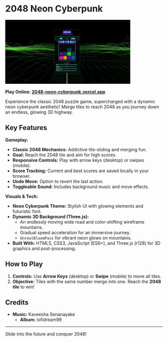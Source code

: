 # 2048 Neon Cyberpunk

![Game Demo](sample.gif)

**Play Online: [2048-neon-cyberpunk.vercel.app](https://2048-neon-cyberpunk.vercel.app/)**

Experience the classic 2048 puzzle game, supercharged with a dynamic neon cyberpunk aesthetic! Merge tiles to reach 2048 as you journey down an endless, glowing 3D highway.

## Key Features

**Gameplay:**
* **Classic 2048 Mechanics:** Addictive tile-sliding and merging fun.
* **Goal:** Reach the 2048 tile and aim for high scores.
* **Responsive Controls:** Play with arrow keys (desktop) or swipes (mobile).
* **Score Tracking:** Current and best scores are saved locally in your browser.
* **Undo Move:** Option to revert the last action.
* **Toggleable Sound:** Includes background music and move effects.

**Visuals & Tech:**
* **Neon Cyberpunk Theme:** Stylish UI with glowing elements and futuristic font.
* **Dynamic 3D Background (Three.js):**
    * An endlessly moving wide road and color-shifting wireframe mountains.
    * Gradual speed acceleration for an immersive journey.
    * `UnrealBloomPass` for vibrant neon glows on mountains.
* **Built With:** HTML5, CSS3, JavaScript (ES6+), and Three.js (r128) for 3D graphics and post-processing.

## How to Play
1.  **Controls:** Use **Arrow Keys** (desktop) or **Swipe** (mobile) to move all tiles.
2.  **Objective:** Tiles with the same number merge into one. Reach the **2048 tile** to win!

## Credits
* **Music:** Kaveesha Senanayake
    * **Album:** lofidream99

---

Slide into the future and conquer 2048!
